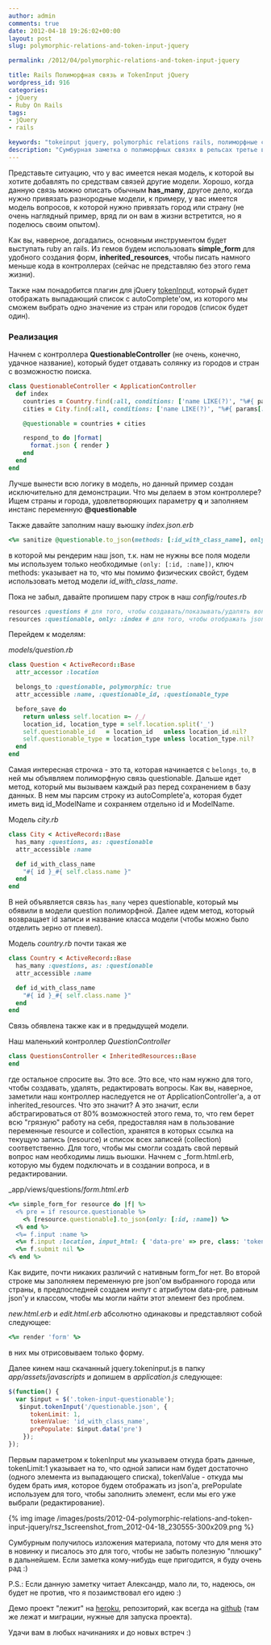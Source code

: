 ```yaml
---
author: admin
comments: true
date: 2012-04-18 19:26:02+00:00
layout: post
slug: polymorphic-relations-and-token-input-jquery

permalink: /2012/04/polymorphic-relations-and-token-input-jquery

title: Rails Полиморфная связь и TokenInput jQuery
wordpress_id: 916
categories:
- jQuery
- Ruby On Rails
tags:
- jQuery
- rails

keywords: "tokeinput jquery, polymorphic relations rails, полиморфные связи rails,jquery,rails,ruby on rails"
description: "Сумбурная заметка о полиморфных связях в рельсах третье версии и совместное использование оных с jQuery плагином tokenInput"
---
```


Представьте ситуацию, что у вас имеется некая модель, к которой вы хотите добавлять по средствам связей другие модели. Хорошо, когда данную связь можно описать обычным **has_many**, другое дело, когда нужно привязать разнородные модели, к примеру, у вас имеется модель вопросов, к которой нужно привязать город или страну <!-- more -->(не очень наглядный пример, вряд ли он вам в жизни встретится, но я поделюсь своим опытом).


Как вы, наверное, догадались, основным инструментом будет выступать ruby an rails. Из гемов будем использовать **simple_form** для удобного создания форм, **inherited_resources**, чтобы писать намного меньше кода в контроллерах (сейчас не представляю без этого гема жизни).

Также нам понадобится плагин для jQuery [tokenInput](http://loopj.com/jquery-tokeninput/), который будет отображать выпадающий список с autoComplete'ом, из которого мы сможем выбрать одно значение из стран или городов (список будет один).


### Реализация

Начнем с контроллера **QuestionableController** (не очень, конечно, удачное название), который будет отдавать солянку из городов и стран с возможностю поиска.
``` ruby
class QuestionableController < ApplicationController
  def index
    countries = Country.find(:all, conditions: ['name LIKE(?)', "%#{ params[:q]
    cities = City.find(:all, conditions: ['name LIKE(?)', "%#{ params[:q] }%"])

    @questionable = countries + cities

    respond_to do |format|
      format.json { render }
    end
  end
end

```

Лучше вынести всю логику в модель, но данный пример создан исключительно для демонстрации. Что мы делаем в этом контроллере? Ищем страны и города, удовлетворяющих параметру **q** и заполняем инстанс переменную **@questionable**

Также давайте заполним нашу вьюшку _index.json.erb_

``` ruby
<%= sanitize @questionable.to_json(methods: [:id_with_class_name], only: [:id, :name]) %>

```

в которой мы рендерим наш json, т.к. нам не нужны все поля модели мы используем только необходимые `(only: [:id, :name])`, ключ methods: указывает на то, что мы помимо физических свойст, будем использовать метод модели _id_with_class_name_.

Пока не забыл, давайте пропишем пару строк в наш _config/routes.rb_

``` ruby
resources :questions # для того, чтобы создавать/показывать/удалять вопросы
resources :questionable, only: :index # для того, чтобы отображать json
```

Перейдем к моделям:

_models/question.rb_
``` ruby
class Question < ActiveRecord::Base
  attr_accessor :location

  belongs_to :questionable, polymorphic: true
  attr_accessible :name, :questionable_id, :questionable_type

  before_save do
    return unless self.location =~ /_/
    location_id, location_type = self.location.split('_')
    self.questionable_id   = location_id   unless location_id.nil?
    self.questionable_type = location_type unless location_type.nil?
  end
end

```

Самая интересная строчка - это та, которая начинается с `belongs_to`, в ней мы объявляем полиморфную связь questionable. Дальше идет метод, который мы вызываем каждый раз перед сохранением в базу данных. В нем мы парсим строку из autoComplete'а, которая будет иметь вид id_ModelName и сохраняем отдельно id и ModelName.

Модель _city.rb_
``` ruby
class City < ActiveRecord::Base
  has_many :questions, as: :questionable
  attr_accessible :name

  def id_with_class_name
    "#{ id }_#{ self.class.name }"
  end
end

```

В ней объявляется связь `has_many` через questionable, который мы обявили в модели question полиморфной. Далее идем метод, который возвращает id записи и название класса модели (чтобы можно было отделить зерно от плевел).

Модель _country.rb_ почти такая же
``` ruby
class Country < ActiveRecord::Base
  has_many :questions, as: :questionable
  attr_accessible :name

  def id_with_class_name
    "#{ id }_#{ self.class.name }"
  end
end

```

Связь обявлена также как и в предыдущей модели.

Наш маленький контроллер _QuestionController_
``` ruby
class QuestionsController < InheritedResources::Base
end
```
где остальное спросите вы. Это все. Это все, что нам нужно для того, чтобы создавать, удалять, редактировать вопросы. Как вы, наверное, заметили наш контроллер наследуется не от ApplicationController'а, а от inherited_resources. Что это значит? А это значит, если абстрагироваться от 80% возможностей этого гема, то, что гем берет всю "грязную" работу на себя, предоставляя нам в пользование переменные resource и collection, хранятся в которых ссылка на текущую запись (resource) и список всех записей (collection) соответственно. Для того, чтобы мы смогли создать свой первый вопрос нам необходимы лишь вьюшки. Начнем с _form.html.erb, которую мы будем подключать и в создании вопроса, и в редактировании.

_app/views/questions/_form.html.erb_

``` ruby
<%= simple_form_for resource do |f| %>
  <% pre = if resource.questionable %>
    <% [resource.questionable].to_json(only: [:id, :name]) %>
  <% end %>
  <%= f.input :name %>
  <%= f.input :location, input_html: { 'data-pre' => pre, class: 'token-input-questionable' } %>
  <%= f.submit nil %>
<% end %>

```

Как видите, почти никаких различий с нативным form_for нет. Во второй строке мы заполняем переменную pre json'ом выбранного города или страны, в предпоследней создаем инпут с атрибутом data-pre, равным json'у и классом, чтобы мы могли найти этот элемент без проблем.

_new.html.erb_ и _edit.html.erb_ абсолютно одинаковы и представляют собой следующее:

``` ruby
<%= render 'form' %>
```

в них мы отрисовываем только форму.

Далее кинем наш скачанный jquery.tokeninput.js в папку _app/assets/javascripts_ и допишем в _application.js_ следующее:

``` javascript
$(function() {
  var $input = $('.token-input-questionable');
   $input.tokenInput('/questionable.json', {
      tokenLimit: 1,
      tokenValue: 'id_with_class_name',
      prePopulate: $input.data('pre')
    });
});

```

Первым параметром к tokenInput мы указываем откуда брать данные, tokenLimit:1 указывает на то, что одной записи нам будет достаточно (одного элемента из выпадающего списка), tokenValue - откуда мы будем брать имя, которое будем отображать из json'а, prePopulate используем для того, чтобы заполнить элемент, если мы его уже выбрали (редактирование).

{% img image /images/posts/2012-04-polymorphic-relations-and-token-input-jquery/rsz_1screenshot_from_2012-04-18_230555-300x209.png %}



Сумбурным получилось изложения материала, потому что для меня это в новинку и писалось это для того, чтобы не забыть полезную "плюшку" в дальнейшем. Если заметка кому-нибудь еще пригодится, я буду очень рад :)

P.S.: Если данную заметку читает Александр, мало ли, то, надеюсь, он будет не против, что я позаимствовал его идею :)

Демо проект "лежит" на [heroku](http://vredniy-polymorphic.heroku.com/questions/), репозиторий, как всегда на [github](https://github.com/vredniy/rails-token-input) (там же лежат и миграции, нужные для запуска проекта).

Удачи вам в любых начинаниях и до новых встреч :)
